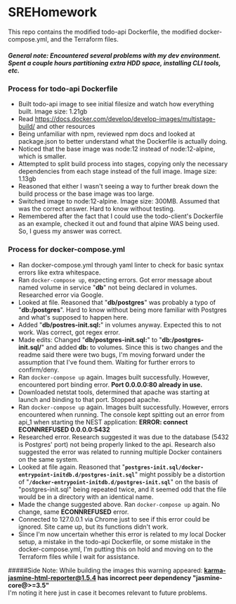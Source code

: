 # SREHomework
This repo contains the modified todo-api Dockerfile, the modified docker-compose.yml, and the Terraform files.

##### General note: Encountered several problems with my dev environment. Spent a couple hours partitioning extra HDD space, installing CLI tools, etc.

### Process for todo-api Dockerfile
* Built todo-api image to see initial filesize and watch how everything built. Image size: 1.21gb
* Read https://docs.docker.com/develop/develop-images/multistage-build/ and other resources
* Being unfamiliar with npm, reviewed npm docs and looked at package.json to better understand what the Dockerfile is actually doing.
* Noticed that the base image was node:12 instead of node:12-alpine, which is smaller.
* Attempted to split build process into stages, copying only the necessary dependencies from each stage instead of the full image. Image size: 1.13gb
* Reasoned that either I wasn't seeing a way to further break down the build process or the base image was too large.
* Switched image to node:12-alpine. Image size: 300MB. Assumed that was the correct answer. Hard to know without testing.
* Remembered after the fact that I could use the todo-client's Dockerfile as an example, checked it out and found that alpine WAS being used. So, I guess my answer was correct.

### Process for docker-compose.yml
* Ran docker-compose.yml through yaml linter to check for basic syntax errors like extra whitespace.
* Ran `docker-compose up`, expecting errors. Got error message about named volume in service "**db**" not being declared in volumes. Researched error via Google.
* Looked at file. Reasoned that "**db/postgres**" was probably a typo of "**db:/postgres**". Hard to know without being more familiar with Postgres and what's supposed to happen here.
* Added "**db/postres-init.sql:**" in volumes anyway. Expected this to not work. Was correct, got regex error.
* Made edits: Changed "**db/postgres-init.sql:**" to "**db:/postgres-init.sql/**" and added **db:** to volumes. Since this is two changes and the readme said there were two bugs, I'm moving forward under the assumption that I've found them. Waiting for further errors to confirm/deny.
* Ran `docker-compose up` again. Images built successfully. However, encountered port binding error. **Port 0.0.0.0:80 already in use.**
* Downloaded netstat tools, determined that apache was starting at launch and binding to that port. Stopped apache.
* Ran `docker-compose up` again. Images built successfully. However, errors encountered when running. The console kept spitting out an error from api_1 when starting the NEST application: **ERROR: connect ECONNREFUSED 0.0.0.0:5432**
* Researched error. Research suggested it was due to the database (5432 is Postgres' port) not being properly linked to the api. Research also suggested the error was related to running multiple Docker containers on the same system.
* Looked at file again. Reasoned that "**`postgres-init.sql/docker-entrypoint-initdb.d/postgres-init.sql`**" might possibly be a distortion of "**`/docker-entrypoint-initdb.d/postgres-init.sql`**" on the basis of "postgres-init.sql" being repeated twice, and it seemed odd that the file would be in a directory with an identical name.
* Made the change suggested above. Ran `docker-compose up` again. No change, same **ECONNREFUSED** error.
* Connected to 127.0.0.1 via Chrome just to see if this error could be ignored. Site came up, but its functions didn't work.
* Since I'm now uncertain whether this error is related to my local Docker setup, a mistake in the todo-api Dockerfile, or some mistake in the docker-compose.yml, I'm putting this on hold and moving on to the Terraform files while I wait for assistance.

#####Side Note: 
While building the images this warning appeared: **karma-jasmine-html-reporter@1.5.4 has incorrect peer dependency "jasmine-core@>=3.5"**  
I'm noting it here just in case it becomes relevant to future problems.



